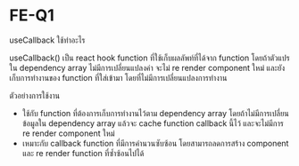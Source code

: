 # FE-Q1

useCallback ใช้ทําอะไร

useCallback() เป็น react hook function ที่ใช้เก็บผลลัพท์ที่ได้จาก function โดยถ้าตัวแปรใน dependency array ไม่มีการเปลี่ยนแปลงค่า จะไม่ re render component ใหม่ และยังเก็บการทำงานของ function ที่ใส่เข้ามา โดยที่ไม่มีการเปลี่ยนแปลงการทำงาน

ตัวอย่างการใช้งาน

- ใช้กับ function ที่ต้องการเก็บการทำงานไว้ตาม dependency array โดยถ้าไม่มีการเปลี่ยนข้อมูลใน dependency array แล้วจะ cache function callback นี้ไว้ และจะไม่มีการ re render component ใหม่
- เหมาะกับ callback function ที่มีการคำนวนซับซ้อน โดยสามารถลดการสร้าง component และ re render function ที่ซ้ำซ้อนไปได้